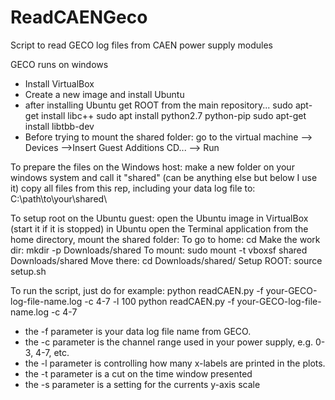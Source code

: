 # ReadCAENGeco
Script to read GECO log files from CAEN power supply modules

GECO runs on windows
- Install VirtualBox
- Create a new image and install Ubuntu
- after installing Ubuntu
    get ROOT from the main repository...
    sudo apt-get install libc++
    sudo apt install python2.7 python-pip
    sudo apt-get install libtbb-dev
- Before trying to mount the shared folder: go to the virtual machine --> Devices -->Insert Guest Additions CD... --> Run

To prepare the files on the Windows host:
  make a new folder on your windows system and call it "shared" (can be anything else but below I use it)
  copy all files from this rep, including your data log file to: C:\path\to\your\shared\

To setup root on the Ubuntu guest:
  open the Ubuntu image in VirtualBox (start it if it is stopped)
  in Ubuntu open the Terminal application
  from the home directory, mount the shared folder:
    To go to home:     cd
    Make the work dir: mkdir -p Downloads/shared
    To mount:          sudo mount -t vboxsf shared Downloads/shared
    Move there:        cd Downloads/shared/
    Setup ROOT:        source setup.sh

To run the script, just do for example:
  python readCAEN.py  -f  your-GECO-log-file-name.log  -c 4-7  -l  100
  python readCAEN.py  -f  your-GECO-log-file-name.log  -c 4-7

- the -f parameter is your data log file name from GECO.
- the -c parameter is the channel range used in your power supply, e.g. 0-3, 4-7, etc.
- the -l parameter is controlling how many x-labels are printed in the plots.
- the -t parameter is a cut on the time window presented
- the -s parameter is a setting for the currents y-axis scale
